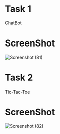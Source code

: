 # Task 1

ChatBot

# ScreenShot

![Screenshot (81)](https://github.com/mazenfarht/CODSOFT/assets/116845358/d2b9541f-12ad-4dd1-94a2-b12487a2c1eb)


# Task 2

Tic-Tac-Toe

# ScreenShot

![Screenshot (82)](https://github.com/mazenfarht/CODSOFT/assets/116845358/1475ef95-cb0a-4176-8270-1bc4fc8c417a)

